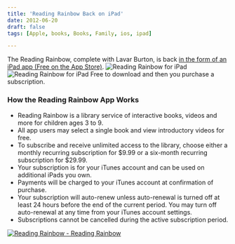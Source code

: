 ```yaml
---
title: 'Reading Rainbow Back on iPad'
date: 2012-06-20
draft: false
tags: [Apple, books, Books, Family, ios, ipad]

---
```


The Reading Rainbow, complete with Lavar Burton, is back [in the form of an iPad app (Free on the App Store)](http://click.linksynergy.com/fs-bin/stat?id=6PFrOqNV4B8&offerid=146261&type=3&subid=0&tmpid=1826&RD_PARM1=http%253A%252F%252Fitunes.apple.com%252Fus%252Fapp%252Freading-rainbow%252Fid512350210%253Fmt%253D8%2526uo%253D4%2526partnerId%253D30). ![Reading Rainbow for iPad](https://chrisenns.com/wp-content/uploads/2012/06/Reading-Rainbow-for-iPad.png "Reading Rainbow for iPad") ![Reading Rainbow for iPad](https://chrisenns.com/wp-content/uploads/2012/06/Reading-Rainbow-for-iPad-2.png "Reading Rainbow for iPad") Free to download and then you purchase a subscription.

### How the Reading Rainbow App Works

*   Reading Rainbow is a library service of interactive books, videos and more for children ages 3 to 9.
*   All app users may select a single book and view introductory videos for free.
*   To subscribe and receive unlimited access to the library, choose either a monthly recurring subscription for $9.99 or a six-month recurring subscription for $29.99.
*   Your subscription is for your iTunes account and can be used on additional iPads you own.
*   Payments will be charged to your iTunes account at confirmation of purchase.
*   Your subscription will auto-renew unless auto-renewal is turned off at least 24 hours before the end of the current period. You may turn off auto-renewal at any time from your iTunes account settings.
*   Subscriptions cannot be cancelled during the active subscription period.

[![Reading Rainbow - Reading Rainbow](http://r.mzstatic.com/images/web/linkmaker/badge_appstore-lrg.gif)](http://click.linksynergy.com/fs-bin/stat?id=6PFrOqNV4B8&offerid=146261&type=3&subid=0&tmpid=1826&RD_PARM1=http%253A%252F%252Fitunes.apple.com%252Fus%252Fapp%252Freading-rainbow%252Fid512350210%253Fmt%253D8%2526uo%253D4%2526partnerId%253D30)